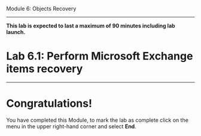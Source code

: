 Module 6: Objects Recovery

---
**This lab is expected to last a maximum of 90 minutes including lab launch.**


# Lab 6.1: Perform Microsoft Exchange items recovery



---

# Congratulations!

You have completed this Module, to mark the lab as complete click on the menu in the upper right-hand corner and select **End**.
